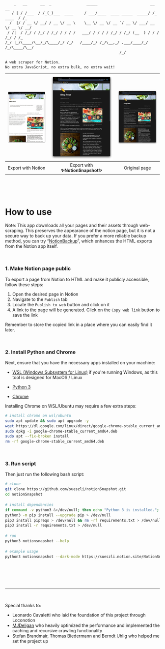 ```
    _   __      __  _                _____                        __          __
   / | / /___  / /_(_)___  ____     / ___/____  ____ _____  _____/ /_  ____  / /_
  /  |/ / __ \/ __/ / __ \/ __ \    \__ \/ __ \/ __ `/ __ \/ ___/ __ \/ __ \/ __/
 / /|  / /_/ / /_/ / /_/ / / / /   ___/ / / / / /_/ / /_/ (__  ) / / / /_/ / /_
/_/ |_/\____/\__/_/\____/_/ /_/   /____/_/ /_/\__,_/ .___/____/_/ /_/\____/\__/
                                                    /_/

A web scraper for Notion.
No extra JavaScript, no extra bulk, no extra wait!
```

| <img width="685" src="docs/assets/export.jpeg"> | <img width="685" src="docs/assets/snapshot.jpeg"> | <img width="685" src="docs/assets/original.jpeg"> |
| :---------------------------------------------: | :-----------------------------------------------: | :-----------------------------------------------: |
|                 Export with Notion              |        Export with **✨NotionSnapshot✨**          |                   Original page                   |

<br><br><br>

# How to use

Note: This app downloads all your pages and their assets through web-scraping. This preserves the appearance of the notion page, but it is not a secure way to back up your data. If you prefer a more reliable backup method, you can try “[NotionBackup](https://github.com/sueszli/notionBackup)”, which enhances the HTML exports from the Notion app itself.

<br>

### 1. Make Notion page public

To export a page from Notion to HTML and make it publicly accessible, follow these steps:

1. Open the desired page in Notion
2. Navigate to the `Publish` tab
3. Locate the `Publish to web` button and click on it
4. A link to the page will be generated. Click on the `Copy web link` button to save the link

Remember to store the copied link in a place where you can easily find it later.

<br>

### 2. Install Python and Chrome

Next, ensure that you have the necessary apps installed on your machine:

-   [WSL (Windows Subsystem for Linux)](https://learn.microsoft.com/en-us/windows/wsl/install) if you're running Windows, as this tool is designed for MacOS / Linux

-   [Python 3](https://www.python.org/downloads/)

-   [Chrome](https://www.google.com/chrome/)

Installing Chrome on WSL/Ubuntu may require a few extra steps:

```bash
# install chrome on wsl/ubuntu
sudo apt update && sudo apt upgrade -y
wget https://dl.google.com/linux/direct/google-chrome-stable_current_amd64.deb
sudo dpkg -i google-chrome-stable_current_amd64.deb
sudo apt --fix-broken install
rm -rf google-chrome-stable_current_amd64.deb
```

<br>

### 3. Run script

Then just run the following bash script:

```bash
# clone
git clone https://github.com/sueszli/notionSnapshot.git
cd notionSnapshot

# install dependencies
if command -v python3 &>/dev/null; then echo "Python 3 is installed."; else echo "Python 3 is not installed."; fi
python3 -m pip install --upgrade pip > /dev/null
pip3 install pipreqs > /dev/null && rm -rf requirements.txt > /dev/null && pipreqs . > /dev/null
pip3 install -r requirements.txt > /dev/null

# run
python3 notionsnapshot --help

# example usage
python3 notionsnapshot --dark-mode https://sueszli.notion.site/NotionSnapshot-Test-tiny-page-4dfa05657f774b45993542da4a8530c2
```

<br><br><br><br>

---

<br>

Special thanks to:

-   Leonardo Cavaletti who laid the foundation of this project through Loconotion
-   [MJDeligan](https://github.com/MJDeligan) who heavily optimized the performance and implemented the caching and recursive crawling functionality
-   Stefan Brandmair, Thomas Biedermann and Berndt Uhlig who helped me set the project up

